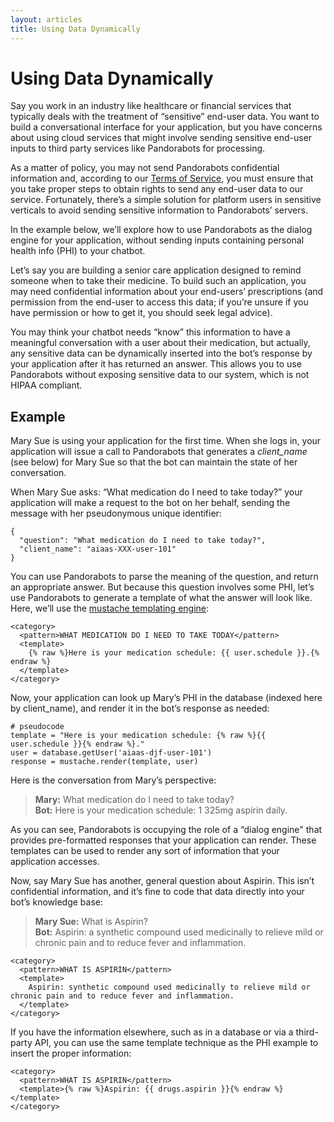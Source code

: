 ```yaml
---
layout: articles
title: Using Data Dynamically
---
```


# Using Data Dynamically

Say you work in an industry like healthcare or financial services that typically deals with the treatment of “sensitive” end-user data. You want to build a conversational interface for your application, but you have concerns about using cloud services that might involve sending sensitive end-user inputs to third party services like Pandorabots for processing.

As a matter of policy, you may not send Pandorabots confidential information and, according to our [Terms of Service](https://developer.pandorabots.com/policies), you must ensure that you take proper steps to obtain rights to send any end-user data to our service. Fortunately, there’s a simple solution for platform users in sensitive verticals to avoid sending sensitive information to Pandorabots’ servers.

In the example below, we’ll explore how to use Pandorabots as the dialog engine for your application, without sending inputs containing personal health info (PHI) to your chatbot.

Let’s say you are building a senior care application designed to remind someone when to take their medicine. To build such an application, you may need confidential information about your end-users’ prescriptions (and permission from the end-user to access this data; if you’re unsure if you have permission or how to get it, you should seek legal advice).

You may think your chatbot needs “know” this information to have a meaningful conversation with a user about their medication, but actually, any sensitive data can be dynamically inserted into the bot’s response by your application after it has returned an answer. This allows you to use Pandorabots without exposing sensitive data to our system, which is not HIPAA compliant.

## Example
Mary Sue is using your application for the first time. When she logs in, your application will issue a call to Pandorabots that generates a *client_name* (see below) for Mary Sue so that the bot can maintain the state of her conversation.

When Mary Sue asks: “What medication do I need to take today?” your application will make a request to the bot on her behalf, sending the message with her pseudonymous unique identifier:

    {
      "question": "What medication do I need to take today?",
      "client_name": "aiaas-XXX-user-101"
    }

You can use Pandorabots to parse the meaning of the question, and return an appropriate answer. But because this question involves some PHI, let’s use Pandorabots to generate a template of what the answer will look like. Here, we’ll use the [mustache templating engine](http://mustache.github.io/):

    <category>
      <pattern>WHAT MEDICATION DO I NEED TO TAKE TODAY</pattern>
      <template>
        {% raw %}Here is your medication schedule: {{ user.schedule }}.{% endraw %}
      </template>
    </category>

Now, your application can look up Mary’s PHI in the database (indexed here by client_name), and render it in the bot’s response as needed:

    # pseudocode
    template = "Here is your medication schedule: {% raw %}{{ user.schedule }}{% endraw %}."
    user = database.getUser('aiaas-djf-user-101')
    response = mustache.render(template, user)

Here is the conversation from Mary’s perspective:

>**Mary:** What medication do I need to take today?  
**Bot:** Here is your medication schedule: 1 325mg aspirin daily.

As you can see, Pandorabots is occupying the role of a “dialog engine" that provides pre-formatted responses that your application can render. These templates can be used to render any sort of information that your application accesses.

Now, say Mary Sue has another, general question about Aspirin. This isn’t confidential information, and it’s fine to code that data directly into your bot’s knowledge base:

>**Mary Sue:** What is Aspirin?  
**Bot:** Aspirin: a synthetic compound used medicinally to relieve mild or chronic pain and to reduce fever and inflammation.

    <category>
      <pattern>WHAT IS ASPIRIN</pattern>
      <template>
        Aspirin: synthetic compound used medicinally to relieve mild or chronic pain and to reduce fever and inflammation.
      </template>
    </category>

If you have the information elsewhere, such as in a database or via a third-party API, you can use the same template technique as the PHI example to insert the proper information:

    <category>
      <pattern>WHAT IS ASPIRIN</pattern>
      <template>{% raw %}Aspirin: {{ drugs.aspirin }}{% endraw %}</template>
    </category>
